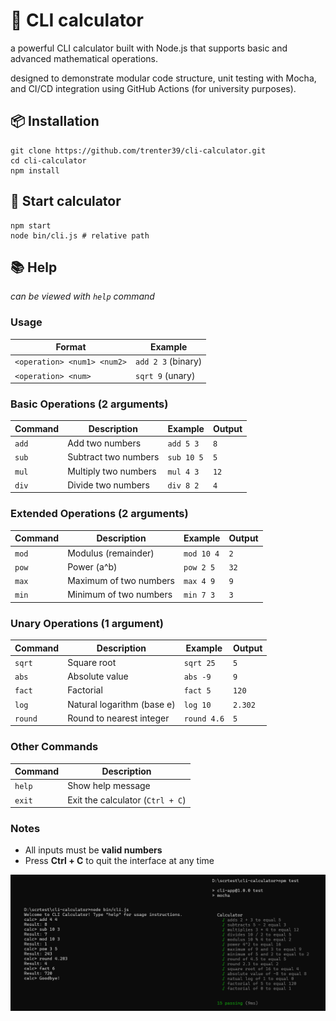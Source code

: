 # 🧮 CLI calculator

a powerful CLI calculator built with Node.js that supports basic and advanced mathematical operations.

designed to demonstrate modular code structure, unit testing with Mocha, and CI/CD integration using GitHub Actions (for university purposes).

## 📦 Installation
```
git clone https://github.com/trenter39/cli-calculator.git
cd cli-calculator
npm install
```

## 🚀 Start calculator
```
npm start
node bin/cli.js # relative path
```

## 📚 Help
*can be viewed with `help` command*

### Usage

| Format                      | Example            |
| --------------------------- | ------------------ |
| `<operation> <num1> <num2>` | `add 2 3` (binary) |
| `<operation> <num>`         | `sqrt 9` (unary)   |


### Basic Operations (2 arguments)

| Command | Description          | Example    | Output |
| ------- | -------------------- | ---------- | ------ |
| `add`   | Add two numbers      | `add 5 3`  | `8`    |
| `sub`   | Subtract two numbers | `sub 10 5` | `5`    |
| `mul`   | Multiply two numbers | `mul 4 3`  | `12`   |
| `div`   | Divide two numbers   | `div 8 2`  | `4`    |


### Extended Operations (2 arguments)

| Command | Description            | Example    | Output |
| ------- | ---------------------- | ---------- | ------ |
| `mod`   | Modulus (remainder)    | `mod 10 4` | `2`    |
| `pow`   | Power (a^b)            | `pow 2 5`  | `32`   |
| `max`   | Maximum of two numbers | `max 4 9`  | `9`    |
| `min`   | Minimum of two numbers | `min 7 3`  | `3`    |


### Unary Operations (1 argument)

| Command | Description                | Example     | Output  |
| ------- | -------------------------- | ----------- | ------- |
| `sqrt`  | Square root                | `sqrt 25`   | `5`     |
| `abs`   | Absolute value             | `abs -9`    | `9`     |
| `fact`  | Factorial                  | `fact 5`    | `120`   |
| `log`   | Natural logarithm (base e) | `log 10`    | `2.302` |
| `round` | Round to nearest integer   | `round 4.6` | `5`     |


### Other Commands

| Command | Description                      |
| ------- | -------------------------------- |
| `help`  | Show help message                |
| `exit`  | Exit the calculator (`Ctrl + C`) |


### Notes

* All inputs must be **valid numbers**
* Press **Ctrl + C** to quit the interface at any time

![calculator-preview](https://github.com/trenter39/cli-calculator/blob/master/imgs/preview.png)